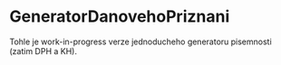 # GeneratorDanovehoPriznani

Tohle je work-in-progress verze jednoducheho generatoru pisemnosti (zatim DPH a KH).
